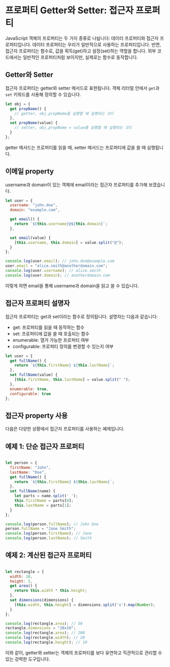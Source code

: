 # 프로퍼티 Getter와 Setter: 접근자 프로퍼티

JavaScript 객체의 프로퍼티는 두 가지 종류로 나뉩니다: 데이터 프로퍼티와 접근자 프로퍼티입니다. 데이터 프로퍼티는 우리가 일반적으로 사용하는 프로퍼티입니다. 반면, 접근자 프로퍼티는 함수로, 값을 획득(get)하고 설정(set)하는 역할을 합니다. 외부 코드에서는 일반적인 프로퍼티처럼 보이지만, 실제로는 함수로 동작합니다.

## Getter와 Setter

접근자 프로퍼티는 getter와 setter 메서드로 표현됩니다. 객체 리터럴 안에서 `get`과 `set` 키워드를 사용해 정의할 수 있습니다.

```javascript
let obj = {
  get propName() {
    // getter, obj.propName을 실행할 때 실행되는 코드
  },
  set propName(value) {
    // setter, obj.propName = value를 실행할 때 실행되는 코드
  }
};
```
getter 메서드는 프로퍼티를 읽을 때, setter 메서드는 프로퍼티에 값을 쓸 때 실행됩니다.


## 이메일 property

username과 domain이 있는 객체에 email이라는 접근자 프로퍼티를 추가해 보겠습니다.

```javascript
let user = {
  username: "john.doe",
  domain: "example.com",

  get email() {
    return `${this.username}@${this.domain}`;
  },

  set email(value) {
    [this.username, this.domain] = value.split("@");
  }
};

console.log(user.email); // john.doe@example.com
user.email = "alice.smith@anotherdomain.com";
console.log(user.username); // alice.smith
console.log(user.domain); // anotherdomain.com
```

이렇게 하면 email을 통해 username과 domain을 읽고 쓸 수 있습니다.

## 접근자 프로퍼티 설명자
접근자 프로퍼티는 get과 set이라는 함수로 정의됩니다. 설명자는 다음과 같습니다:

- get: 프로퍼티를 읽을 때 동작하는 함수
- set: 프로퍼티에 값을 쓸 때 호출되는 함수
- enumerable: 열거 가능한 프로퍼티 여부
- configurable: 프로퍼티 정의를 변경할 수 있는지 여부

```javascript
let user = {
  get fullName() {
    return `${this.firstName} ${this.lastName}`;
  },
  set fullName(value) {
    [this.firstName, this.lastName] = value.split(" ");
  },
  enumerable: true,
  configurable: true
};
```

## 접근자 property 사용

다음은 다양한 상황에서 접근자 프로퍼티를 사용하는 예제입니다.

## 예제 1: 단순 접근자 프로퍼티
```javascript

let person = {
  firstName: "John",
  lastName: "Doe",
  get fullName() {
    return `${this.firstName} ${this.lastName}`;
  },
  set fullName(name) {
    let parts = name.split(' ');
    this.firstName = parts[0];
    this.lastName = parts[1];
  }
};

console.log(person.fullName); // John Doe
person.fullName = "Jane Smith";
console.log(person.firstName); // Jane
console.log(person.lastName); // Smith
```
## 예제 2: 계산된 접근자 프로퍼티
```javascript

let rectangle = {
  width: 10,
  height: 5,
  get area() {
    return this.width * this.height;
  },
  set dimensions(dimensions) {
    [this.width, this.height] = dimensions.split('x').map(Number);
  }
};

console.log(rectangle.area); // 50
rectangle.dimensions = "20x10";
console.log(rectangle.area); // 200
console.log(rectangle.width); // 20
console.log(rectangle.height); // 10
```
이와 같이, getter와 setter는 객체의 프로퍼티를 보다 유연하고 직관적으로 관리할 수 있는 강력한 도구입니다.